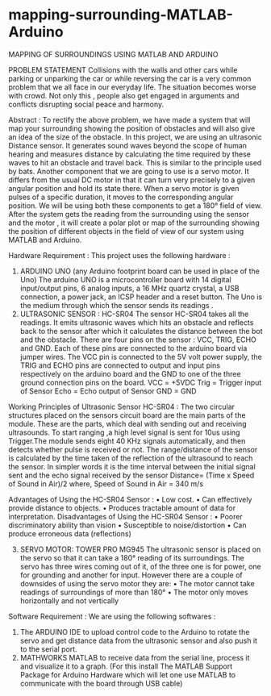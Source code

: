 # mapping-surrounding-MATLAB-Arduino
MAPPING OF SURROUNDINGS USING MATLAB AND ARDUINO

PROBLEM STATEMENT
Collisions with the walls and other cars while parking or unparking the car or while reversing the car is a very common problem that we all face in our everyday life. The situation becomes worse with crowd. Not only this , people also get engaged in arguments and conflicts disrupting social peace and harmony.

Abstract : To rectify the above problem, we have made a system that will map your surrounding showing the position of obstacles and will also give an idea of the size of the obstacle. In this project, we are using an ultrasonic Distance sensor. It generates sound waves beyond the scope of human hearing and measures distance by calculating the time required by these waves to hit an obstacle and travel back. This is similar to the principle used by bats. Another component that we are going to use is a servo motor. It differs from the usual DC motor in that it can turn very precisely to a given angular position and hold its state there. When a servo motor is given pulses of a specific duration, it moves to the corresponding angular position. We will be using both these components to get a 180° field of view. After the system gets the reading from the surrounding using the sensor and the motor , it will create a polar plot or map of the surrounding showing the position of different objects in the field of view of our system using MATLAB and Arduino.

Hardware Requirement : This project uses the following hardware : 
1. ARDUINO UNO (any Arduino footprint board can be used in place of the Uno)
The arduino UNO is a microcontroller board with 14 digital input/output pins, 6 analog inputs, a 16 MHz quartz crystal, a USB connection, a power jack, an ICSP header and a reset button. The Uno is the medium through which the sensor sends its readings . 
2. ULTRASONIC SENSOR : HC-SR04
The sensor HC-SR04 takes all the readings. It emits
ultrasonic waves which hits an obstacle and reflects
back to the sensor after which it calculates the distance
between the bot and the obstacle. There are four pins
on the sensor : VCC, TRIG, ECHO and GND. Each of
these pins are connected to the arduino board via
jumper wires. The VCC pin is connected to the 5V volt
power supply, the TRIG and ECHO pins are connected
to output and input pins respectively on the arduino
board and the GND to one of the three ground
connection pins on the board.
VCC = +5VDC
Trig = Trigger input of Sensor
Echo = Echo output of Sensor
GND = GND

Working Principles of Ultrasonic Sensor HC-SR04 :
The two circular structures placed on the sensors circuit
board are the main parts of the module. These are the
parts, which deal with sending out and receiving
ultrasounds.
To start ranging ,a high level signal is sent for 10us using
Trigger.The module sends eight 40 KHz signals
automatically, and then detects whether pulse is received
or not. The range/distance of the sensor is calculated by
the time taken of the reflection of the ultrasound to reach
the sensor. In simpler words it is the time interval
between the initial signal sent and the echo signal
received by the sensor Distance= (Time x Speed of Sound in Air)/2 where, Speed of Sound in Air = 340 m/s

Advantages of Using the HC-SR04 Sensor :
• Low cost.
• Can effectively provide distance to objects.
• Produces tractable amount of data for interpretation. Disadvantages of Using the HC-SR04 Sensor :
• Poorer discriminatory ability than vision
• Susceptible to noise/distortion
• Can produce erroneous data (reflections)

3. SERVO MOTOR: TOWER PRO MG945
The ultrasonic sensor is placed on the servo so that it
can take a 180° reading of its surroundings. The
servo has three wires coming out of it, of the three one
is for power, one for grounding and another for input.
However there are a couple of downsides of using the
servo motor they are:
• The motor cannot take readings of surroundings of
more than 180° • The motor only moves horizontally and not vertically

Software Requirement : We are using the following softwares : 
1. The ARDUINO IDE to upload control code to the Arduino to rotate the servo and get distance data from the ultrasonic sensor and also push it to the serial port.
2. MATHWORKS MATLAB to receive data from the serial line, process it and visualize it to a graph. (For this install The MATLAB Support Package for Arduino Hardware which will let one use MATLAB to communicate with the board through USB cable)
